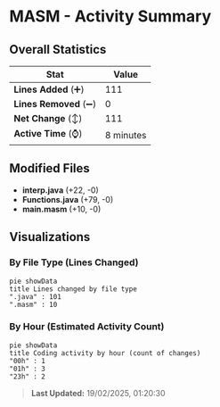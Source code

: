 # MASM - Activity Summary 

## Overall Statistics

| Stat                   | Value                                                             |
| ---------------------- | ----------------------------------------------------------------- |
| **Lines Added** (➕)   | 111                                          |
| **Lines Removed** (➖) | 0                                        |
| **Net Change** (↕)    | 111                |
| **Active Time** (⌚)   | 8 minutes |


## Modified Files
- **interp.java** (+22, -0)
- **Functions.java** (+79, -0)
- **main.masm** (+10, -0)

## Visualizations

### By File Type (Lines Changed)

```mermaid
pie showData
title Lines changed by file type
".java" : 101
".masm" : 10
```

### By Hour (Estimated Activity Count)

```mermaid
pie showData
title Coding activity by hour (count of changes)
"00h" : 1
"01h" : 3
"23h" : 2
```


> **Last Updated:** 19/02/2025, 01:20:30